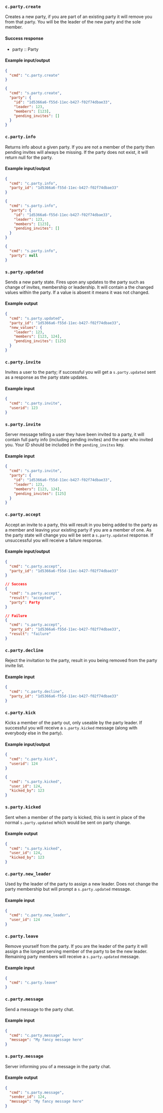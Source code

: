 ### `c.party.create`
Creates a new party, if you are part of an existing party it will remove you from that party. You will be the leader of the new party and the sole member.

#### Success response
* party :: Party

#### Example input/output
```json
{
  "cmd": "c.party.create"
}

{
  "cmd": "s.party.create",
  "party": {
    "id": "1d5366a6-f55d-11ec-b427-f02f74dbae33",
    "leader": 123,
    "members": [123],
    "pending_invites": []
  }
}
```

### `c.party.info`
Returns info about a given party. If you are not a member of the party then pending invites will always be missing. If the party does not exist, it will return null for the party.

#### Example input/output
```json
{
  "cmd": "c.party.info",
  "party_id": "1d5366a6-f55d-11ec-b427-f02f74dbae33"
}

{
  "cmd": "s.party.info",
  "party": {
    "id": "1d5366a6-f55d-11ec-b427-f02f74dbae33",
    "leader": 123,
    "members": [123],
    "pending_invites": []
  }
}

{
  "cmd": "s.party.info",
  "party": null
}
```

### `s.party.updated`
Sends a new party state. Fires upon any updates to the party such as change of invites, membership or leadership. It will contain a the changed values within the party. If a value is absent it means it was not changed.

#### Example output
```json
{
  "cmd": "s.party.updated",
  "party_id": "1d5366a6-f55d-11ec-b427-f02f74dbae33",
  "new_values": {
    "leader": 123,
    "members": [123, 124],
    "pending_invites": [125]
  }
}
```

### `c.party.invite`
Invites a user to the party; if successful you will get a `s.party.updated` sent as a response as the party state updates.

#### Example input
```json
{
  "cmd": "c.party.invite",
  "userid": 123
}
```

### `s.party.invite`
Server message telling a user they have been invited to a party, it will contain full party info (including pending invites) and the user who invited you. Your ID should be included in the `pending_invites` key.

#### Example input
```json
{
  "cmd": "s.party.invite",
  "party": {
    "id": "1d5366a6-f55d-11ec-b427-f02f74dbae33",
    "leader": 123,
    "members": [123, 124],
    "pending_invites": [125]
  }
}
```

### `c.party.accept`
Accept an invite to a party, this will result in you being added to the party as a member and leaving your existing party if you are a member of one. As the party state will change you will be sent a `s.party.updated` response. If unsuccessful you will receive a failure response.

#### Example input/output
```json
{
  "cmd": "c.party.accept",
  "party_id": "1d5366a6-f55d-11ec-b427-f02f74dbae33"
}

// Success
{
  "cmd": "s.party.accept",
  "result": "accepted",
  "party": Party
}

// Failure
{
  "cmd": "s.party.accept",
  "party_id": "1d5366a6-f55d-11ec-b427-f02f74dbae33",
  "result": "failure"
}
```

### `c.party.decline`
Reject the invitation to the party, result in you being removed from the party invite list.

#### Example input
```json
{
  "cmd": "c.party.decline",
  "party_id": "1d5366a6-f55d-11ec-b427-f02f74dbae33"
}
```

### `c.party.kick`
Kicks a member of the party out, only useable by the party leader. If successful you will receive a `s.party.kicked` message (along with everybody else in the party).

#### Example input/output
```json
{
  "cmd": "c.party.kick",
  "userid": 124
}

{
  "cmd": "s.party.kicked",
  "user_id": 124,
  "kicked_by": 123
}
```

### `s.party.kicked`
Sent when a member of the party is kicked, this is sent in place of the normal `s.party.updated` which would be sent on party change.

#### Example output
```json
{
  "cmd": "s.party.kicked",
  "user_id": 124,
  "kicked_by": 123
}
```

### `c.party.new_leader`
Used by the leader of the party to assign a new leader. Does not change the party membership but will prompt a `s.party.updated` message.

#### Example input
```json
{
  "cmd": "c.party.new_leader",
  "user_id": 124
}
```

### `c.party.leave`
Remove yourself from the party. If you are the leader of the party it will assign a the longest serving member of the party to be the new leader. Remaining party members will receive a `s.party.updated` message.

#### Example input
```json
{
  "cmd": "c.party.leave"
}
```

### `c.party.message`
Send a message to the party chat.

#### Example input
```json
{
  "cmd": "c.party.message",
  "message": "My fancy message here"
}
```

### `s.party.message`
Server informing you of a message in the party chat.

#### Example output
```json
{
  "cmd": "s.party.message",
  "sender_id": 124,
  "message": "My fancy message here"
}
```
